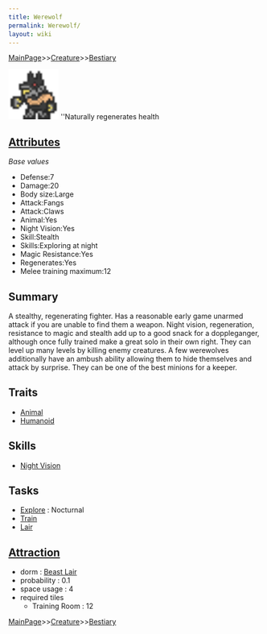 ```yaml
---
title: Werewolf
permalink: Werewolf/
layout: wiki
---
```


[MainPage](/keeperrl_wiki/ "wikilink")>>[Creature](/keeperrl_wiki/Creature_Guide "wikilink")>>[Bestiary](/keeperrl_wiki/Bestiary "wikilink")

<img src="werewolf2.png" title="fig:werewolf2.png" alt="werewolf2.png" width="100" />
''Naturally regenerates health

[Attributes](/keeperrl_wiki/Attributes "wikilink")
-------------------------------------

*Base values*

-   Defense:7
-   Damage:20
-   Body size:Large
-   Attack:Fangs
-   Attack:Claws
-   Animal:Yes
-   Night Vision:Yes
-   Skill:Stealth
-   Skills:Exploring at night
-   Magic Resistance:Yes
-   Regenerates:Yes
-   Melee training maximum:12

Summary
-------

A stealthy, regenerating fighter. Has a reasonable early game unarmed
attack if you are unable to find them a weapon. Night vision,
regeneration, resistance to magic and stealth add up to a good snack for
a doppleganger, although once fully trained make a great solo in their
own right. They can level up many levels by killing enemy creatures. A
few werewolves additionally have an ambush ability allowing them to hide
themselves and attack by surprise. They can be one of the best minions
for a keeper.

Traits
------

-   [Animal](/keeperrl_wiki/Animal "wikilink")
-   [Humanoid](/keeperrl_wiki/Humanoid "wikilink")

Skills
------

-   [Night Vision](/keeperrl_wiki/Night_Vision "wikilink")

Tasks
-----

-   [Explore](/keeperrl_wiki/Explore "wikilink") : Nocturnal
-   [Train](/keeperrl_wiki/Training_Room "wikilink")
-   [Lair](/keeperrl_wiki/Beast_Lair "wikilink")

[Attraction](/keeperrl_wiki/Immigration "wikilink")
-------------------------------------

-   dorm : [Beast Lair](/keeperrl_wiki/Beast_Lair "wikilink")
-   probability : 0.1
-   space usage : 4
-   required tiles
    -   Training Room : 12

[MainPage](/keeperrl_wiki/ "wikilink")>>[Creature](/keeperrl_wiki/Creature_Guide "wikilink")>>[Bestiary](/keeperrl_wiki/Bestiary "wikilink")


